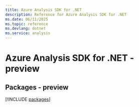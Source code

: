 ```yaml
---
title: Azure Analysis SDK for .NET
description: Reference for Azure Analysis SDK for .NET
ms.date: 06/11/2025
ms.topic: reference
ms.devlang: dotnet
ms.service: analysis
---
```

# Azure Analysis SDK for .NET - preview
## Packages - preview
[!INCLUDE [packages](analysis-index.md)]